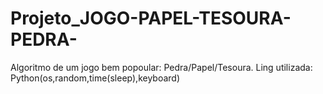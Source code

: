 # Projeto_JOGO-PAPEL-TESOURA-PEDRA-
Algoritmo de um jogo bem popoular: Pedra/Papel/Tesoura.
Ling utilizada: Python(os,random,time(sleep),keyboard)
